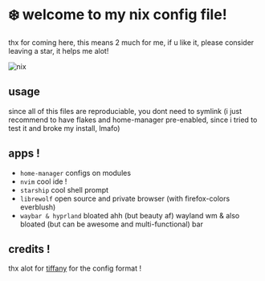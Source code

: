 # ❄️ welcome to my nix config file!
thx for coming here, this means 2 much for me, if u like it, please consider leaving a star, it helps me alot!

![nix](https://github.com/yusamock/nixos/assets/141967852/379bcc64-24f7-4768-8bee-42124e0a4316)


## usage
since all of this files are reproduciable, you dont need to symlink (i just recommend to have flakes and home-manager pre-enabled, since i tried to test it and broke my install, lmafo)


## apps !
* <code>home-manager</code> configs on modules
* <code>nvim</code> cool ide !
* <code>starship</code> cool shell prompt
* <code>librewolf</code> open source and private browser (with firefox-colors everblush)
* <code>waybar & hyprland</code> bloated ahh (but beauty af) wayland wm & also bloated (but can be awesome and multi-functional) bar



## credits !
thx alot for [tiffany](https://github.com/jiyutake/dotfiles) for the config format !
